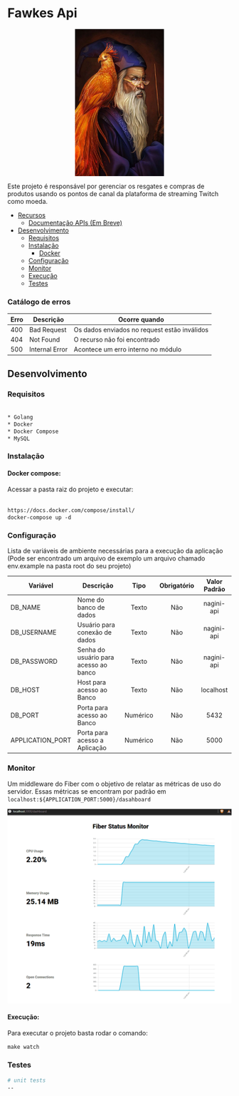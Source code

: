 # Fawkes Api

<img src="docs/images/fawkes.jpg" alt="project-icon" width="200" style="margin: 0 auto; display: block"/>

Este projeto é responsável por gerenciar os resgates e compras de produtos usando os pontos de canal da plataforma de streaming Twitch como moeda.

- [Recursos](#recursos)
    - [Documentação APIs (Em Breve)](#)
- [Desenvolvimento](#desenvolvimento)
    - [Requisitos](#requisitos)
    - [Instalação](#instalação)
        - [Docker](#docker-compose)
    - [Configuração](#configuração)
    - [Monitor](#Monitor)
    - [Execução](#Execução)
    - [Testes](#Testes)

### Catálogo de erros

| Erro | Descrição           | Ocorre quando                                                  |
| ---- | ------------------- | -------------------------------------------------------------- |
|  400 | Bad Request         | Os dados enviados no request estão inválidos                   |
|  404 | Not Found           | O recurso não foi encontrado                                   |
|  500 | Internal Error      | Acontece um erro interno no módulo                             |

## Desenvolvimento

### Requisitos

```

* Golang
* Docker
* Docker Compose
* MySQL

```

### Instalação

#### Docker compose:

Acessar a pasta raiz do projeto e executar:

```

https://docs.docker.com/compose/install/
docker-compose up -d

```

### Configuração

Lista de variáveis de ambiente necessárias para a execução da aplicação (Pode ser encontrado um arquivo de exemplo um arquivo chamado env.example na pasta root do seu projeto)

| Variável               | Descrição                             |   Tipo   | Obrigatório |  Valor Padrão   |
| ---------------------- | ------------------------------------- | :------: | :---------: | :-------------: |
| DB_NAME          | Nome do banco de dados                |  Texto   |     Não     |    nagini-api    |
| DB_USERNAME      | Usuário para conexão de dados         |  Texto   |     Não     |    nagini-api    |
| DB_PASSWORD      | Senha do usuário para acesso ao banco |  Texto   |     Não     |    nagini-api    |
| DB_HOST          | Host para acesso ao Banco             |  Texto   |     Não     |    localhost    |
| DB_PORT          | Porta para acesso ao Banco            | Numérico |     Não     |      5432       |
| APPLICATION_PORT          | Porta para acesso a Aplicação            | Numérico |     Não     |      5000       |

### Monitor
Um middleware do Fiber com o objetivo de relatar as métricas de uso do servidor. Essas métricas se encontram por padrão em ```localhost:${APPLICATION_PORT:5000}/dasahboard```

![Dashboard](docs/images/monitor.gif)

#### Execução:

Para executar o projeto basta rodar o comando:
```
make watch
```

### Testes

```bash
# unit tests
--

```
